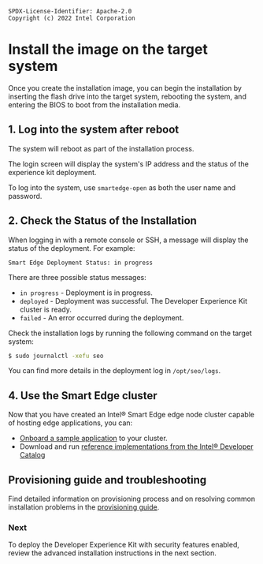 ```text
SPDX-License-Identifier: Apache-2.0
Copyright (c) 2022 Intel Corporation
```

# Install the image on the target system

Once you create the installation image, you can begin the installation by inserting the flash drive into the target system, rebooting the system, and entering the BIOS to boot from the installation media.

## 1. Log into the system after reboot

The system will reboot as part of the installation process.

The login screen will display the system's IP address and the status of the experience kit deployment.

To log into the system, use `smartedge-open` as both the user name and password.

## 2. Check the Status of the Installation

When logging in with a remote console or SSH, a message will display the status of the deployment. For example:

```Smart Edge Deployment Status: in progress```

There are three possible status messages:

- `in progress` - Deployment is in progress.
- `deployed` - Deployment was successful. The Developer Experience Kit cluster is ready.
- `failed` - An error occurred during the deployment.

Check the installation logs by running the following command on the target system:

```Shell.bash
$ sudo journalctl -xefu seo
```

You can find more details in the deployment log in `/opt/seo/logs`.

## 4. Use the Smart Edge cluster

Now that you have created an Intel® Smart Edge edge node cluster capable of hosting edge applications, you can:

- [Onboard a sample application](/application-onboarding/application-onboarding-cmdline.md) to your cluster.
- Download and run [reference implementations from the Intel® Developer Catalog](https://www.intel.com/content/www/us/en/developer/tools/software-catalog/overview.html?s=ContentType&q=%22smart%20edge%20open%22)

## Provisioning guide and troubleshooting

Find detailed information on provisioning process and on resolving common installation problems in the [provisioning guide](/experience-kits/provisioning/provisioning.md).

### Next

To deploy the Developer Experience Kit with security features enabled, review the advanced installation instructions in the next section. 
